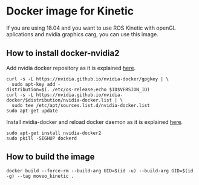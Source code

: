 # Docker image for Kinetic

If you are using 18.04 and you want to use ROS Kinetic with openGL aplications and nvidia graphics carg, you can use this image.


## How to install docker-nvidia2

Add nvidia docker repository as it is explained [here](https://nvidia.github.io/nvidia-docker/).

```
curl -s -L https://nvidia.github.io/nvidia-docker/gpgkey | \
  sudo apt-key add -
distribution=$(. /etc/os-release;echo $ID$VERSION_ID)
curl -s -L https://nvidia.github.io/nvidia-docker/$distribution/nvidia-docker.list | \
  sudo tee /etc/apt/sources.list.d/nvidia-docker.list
sudo apt-get update
```

Install nvidia-docker and reload docker daemon as it is explained [here](https://github.com/NVIDIA/nvidia-docker/wiki/Installation-(version-2.0)).

```
sudo apt-get install nvidia-docker2
sudo pkill -SIGHUP dockerd
```

## How to build the image

```
docker build --force-rm --build-arg UID=$(id -u) --build-arg GID=$(id -g) --tag moveo_kinetic .
```


